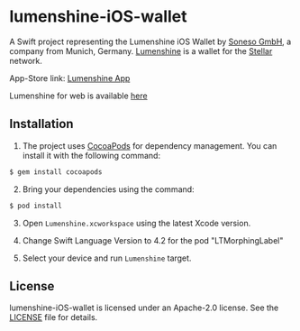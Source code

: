 # lumenshine-iOS-wallet

A Swift project representing the Lumenshine iOS Wallet by [Soneso GmbH](https://soneso.com), a company from Munich, Germany. [Lumenshine](https://lumenshine.com) is a wallet for the [Stellar](https://www.stellar.org/) network.

App-Store link: [Lumenshine App](https://itunes.apple.com/us/app/lumenshine/id1441524975)

Lumenshine for web is available [here](https://lumenshine.com)


## Installation

1. The project uses [CocoaPods](http://cocoapods.org) for dependency management. You can install it with the following command:

```bash
$ gem install cocoapods
```

2. Bring your dependencies using the command:

```bash
$ pod install
```

3. Open `Lumenshine.xcworkspace` using the latest Xcode version.

4. Change Swift Language Version to 4.2 for the pod "LTMorphingLabel"

5. Select your device and run `Lumenshine` target.


## License

lumenshine-iOS-wallet is licensed under an Apache-2.0 license. See the [LICENSE](https://github.com/Soneso/lumenshine-iOS-wallet/blob/master/LICENSE) file for details.
